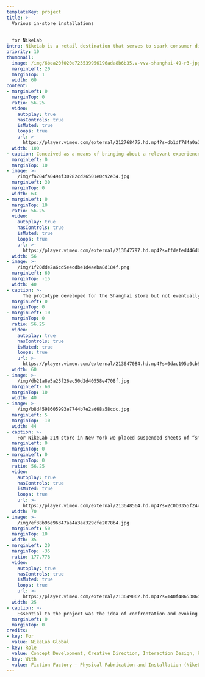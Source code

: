 ```yaml
---
templateKey: project
title: >-
  Various in-store installations
  
  
  for NikeLab
intro: NikeLab is a retail destination that serves to spark consumer discovery in new and unexpected ways. For the launch of the 2017 ACG (All Conditions Gear) collection, we created various stylised weather conditions (wind, rain and fog) that seized two of the brand’s stores around the globe.
priority: 10
thumbnail:
  image: /img/6bea20f020e723539956196ada8b6b35.v-vvv-shanghai-49-r3-jpg.jpg
  marginLeft: 20
  marginTop: 1
  width: 60
content:
- marginLeft: 0
  marginTop: 0
  ratio: 56.25
  video:
    autoplay: true
    hasControls: true
    isMuted: true
    loops: true
    url: >-
      https://player.vimeo.com/external/212768475.hd.mp4?s=db1df7d4a0a2de382171f68df4e222eded174bf4&profile_id=119
  width: 100
- caption: Conceived as a means of bringing about a relevant experience that connects people with a product devised for use in extreme urban weather conditions, visitors to the NikeLabs 1948 store in London encountered an actual in-store tornado. A system of fans created the vortex effect required and allowed the steam to be contained in wall of wind. Customers were able touch, play and break the tornados wind barrier, adding to the tangibility of the installation.
  marginLeft: 0
  marginTop: 10
- image: >-
    /img/fa204fa0494f30282cd26501e0c92e34.jpg
  marginLeft: 30
  marginTop: 0
  width: 63
- marginLeft: 0
  marginTop: 10
  ratio: 56.25
  video:
    autoplay: true
    hasControls: true
    isMuted: true
    loops: true
    url: >-
      https://player.vimeo.com/external/213647797.hd.mp4?s=ffdefed446dbeb98b6dbb99476938f725c236a85&profile_id=119
  width: 56
- image: >-
    /img/1f20dde2a6cd5e4cdbe1d4aeba8d184f.png
  marginLeft: 60
  marginTop: -15
  width: 40
- caption: >-
      The prototype developed for the Shanghai store but not eventually realised in-store, was the experience of rainfall. Proximity sensors detecting users location triggered a combination of alternating strobe lighting and projected video content. When viewed through a trickling rain curtain the overall effect was one of frozen rain droplets with a backdrop of urban ACG video content.
  marginLeft: 0
  marginTop: 0
- marginLeft: 10
  marginTop: 0
  ratio: 56.25
  video:
    autoplay: true
    hasControls: true
    isMuted: true
    loops: true
    url: >-
      https://player.vimeo.com/external/213647084.hd.mp4?s=0dac195a0cb8cccd43117dd36bc6a16095d91be5&profile_id=119
  width: 60
- image: >-
    /img/db21a8e5a25f26ec50d2d40558e4708f.jpg
  marginLeft: 60
  marginTop: 10
  width: 40
- image: >-
    /img/b8d4598605993e7744b7e2ad68a58cdc.jpg
  marginLeft: 5
  marginTop: -10
  width: 44
- caption: >-
    For NikeLab 21M store in New York we placed suspended sheets of “smart fog” amongst the apparel that reacted to approaching guests, changing from transparent to foggy. Motion sensors were used to trigger an eerie techno-fog effect as well as the interruption of an electrical charge causing the repurposed security smart glass to switch from transparent to the natural cloudy state.
  marginLeft: 0
  marginTop: 0
- marginLeft: 0
  marginTop: 0
  ratio: 56.25
  video:
    autoplay: true
    hasControls: true
    isMuted: true
    loops: true
    url: >-
      https://player.vimeo.com/external/213648564.hd.mp4?s=2c0b0355f24c52a34d377f46342e1d6b5abf6514&profile_id=119
  width: 70
- image: >-
    /img/ef38b96e96347aa4a3aa329cfe2078b4.jpg
  marginLeft: 50
  marginTop: 10
  width: 35
- marginLeft: 20
  marginTop: -35
  ratio: 177.778
  video:
    autoplay: true
    hasControls: true
    isMuted: true
    loops: true
    url: >-
      https://player.vimeo.com/external/213649062.hd.mp4?s=140f4865386d492a2fab57cdf81ebb7594dc975e&profile_id=119
  width: 25
- caption: >-
    Essential to the project was the idea of confrontation and evoking a sense of wonder by inviting the visitor to interact with the respective weather condition specific to each installation. How often is one confronted with extreme weather conditions inside a store? Daan Lucas, managing director at Random: “We played with the notion of connecting to people in a surprising, relevant and emotional way. Another important element is time: It needs to ‘happen’. If you make an experience too complex, it takes too long for people to master.”
  marginLeft: 0
  marginTop: 0
credits:
- key: For
  value: NikeLab Global
- key: Role
  value: Concept Development, Creative Direction, Interaction Design, Production, Hardware Architecture, Software Development
- key: With
  value: Fiction Factory — Physical Fabrication and Installation (NikeLabs 1948 London)
---
```


